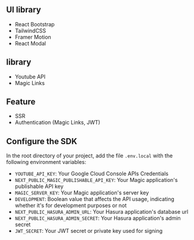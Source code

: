 ## UI library
- React Bootstrap
- TailwindCSS
- Framer Motion
- React Modal

## library
- Youtube API
- Magic Links

## Feature
- SSR
- Authentication (Magic Links, JWT)

## Configure the SDK
In the root directory of your project, add the file  `.env.local` with the following environment variables:
- `YOUTUBE_API_KEY`: Your Google Cloud Console APIs Credentials
- `NEXT_PUBLIC_MAGIC_PUBLISHABLE_API_KEY`: Your Magic application's publishable API key
- `MAGIC_SERVER_KEY`: Your Magic application's server key
- `DEVELOPMENT`: Boolean value that affects the API usage, indicating whether it's for development purposes or not
- `NEXT_PUBLIC_HASURA_ADMIN_URL`: Your Hasura application's database url
- `NEXT_PUBLIC_HASURA_ADMIN_SECRET`: Your Hasura application's admin secret
- `JWT_SECRET`: Your JWT secret or private key used for signing

